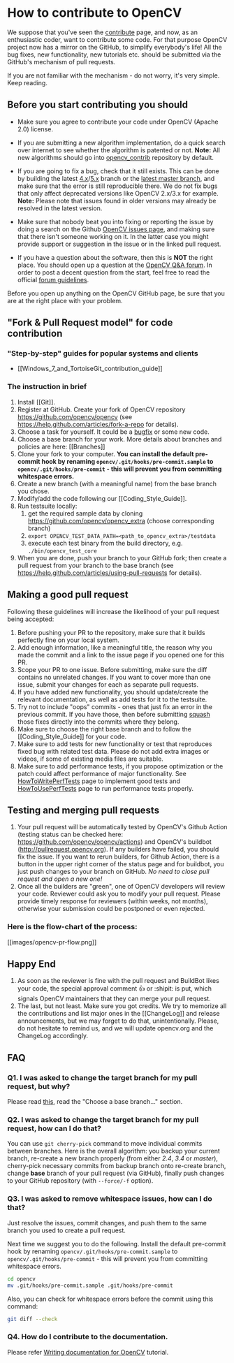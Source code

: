 How to contribute to OpenCV
===========================

We suppose that you've seen the [contribute](https://opencv.org/about/) page, and now, as an enthusiastic coder, want to contribute some code. For that purpose OpenCV project now has a mirror on the GitHub, to simplify everybody's life! All the bug fixes, new functionality, new tutorials etc. should be submitted via the GitHub's mechanism of pull requests.

If you are not familiar with the mechanism - do not worry, it's very simple. Keep reading.

Before you start contributing you should
----------------------------------------

-   Make sure you agree to contribute your code under OpenCV (Apache 2.0) license.

-   If you are submitting a new algorithm implementation, do a quick search over internet to see whether the algorithm is patented or not. **Note:** All new algorithms should go into [opencv_contrib](https://github.com/opencv/opencv_contrib) repository by default.

-   If you are going to fix a bug, check that it still exists. This can be done by building the latest [4.x](https://github.com/opencv/opencv/tree/4.x)/[5.x](https://github.com/opencv/opencv/tree/5.x) branch or the [latest master branch](https://github.com/opencv/opencv), and make sure that the error is still reproducible there. We do not fix bugs that only affect deprecated versions like OpenCV 2.x/3.x for example. **Note:** Please note that issues found in older versions may already be resolved in the latest version.

-   Make sure that nobody beat you into fixing or reporting the issue by doing a search on the Github [OpenCV issues page](https://github.com/opencv/opencv/issues), and making sure that there isn't someone working on it. In the latter case you might provide support or suggestion in the issue or in the linked pull request.

-   If you have a question about the software, then this is **NOT** the right place. You should open up a question at the [OpenCV Q&A forum](https://forum.opencv.org/). In order to post a decent question from the start, feel free to read the official [forum guidelines](https://forum.opencv.org/faq/).

Before you open up anything on the OpenCV GitHub page, be sure that you are at the right place with your problem.


"Fork & Pull Request model" for code contribution
-------------------------------------------------

### "Step-by-step" guides for popular systems and clients

-   [[Windows_7_and_TortoiseGit_contribution_guide]]

### The instruction in brief

1.  Install [[Git]].
2.  Register at GitHub. Create your fork of OpenCV repository https://github.com/opencv/opencv (see https://help.github.com/articles/fork-a-repo for details).
3.  Choose a task for yourself. It could be a [bugfix](https://github.com/opencv/opencv/issues?q=is%3Aissue+is%3Aopen+label%3Abug) or some new code.
4.  Choose a base branch for your work. More details about branches and policies are here: [[Branches]]
5.  Clone your fork to your computer. **You can install the default pre-commit hook by renaming `opencv/.git/hooks/pre-commit.sample` to `opencv/.git/hooks/pre-commit` - this will prevent you from committing whitespace errors.**
6.  Create a new branch (with a meaningful name) from the base branch you chose.
7.  Modify/add the code following our [[Coding_Style_Guide]].
8.  Run testsuite locally:
    1.  get the required sample data by cloning https://github.com/opencv/opencv_extra (choose corresponding branch)
    2.  `export OPENCV_TEST_DATA_PATH=<path_to_opencv_extra>/testdata`
    3.  execute each test binary from the build directory, e.g. `./bin/opencv_test_core`
9.  When you are done, push your branch to your GitHub fork; then create a pull request from your branch to the base branch (see https://help.github.com/articles/using-pull-requests for details).


Making a good pull request
--------------------------

Following these guidelines will increase the likelihood of your pull request being accepted:

1.  Before pushing your PR to the repository, make sure that it builds perfectly fine on your local system.
2.  Add enough information, like a meaningful title, the reason why you made the commit and a link to the issue page if you opened one for this PR.
3.  Scope your PR to one issue. Before submitting, make sure the diff contains no unrelated changes. If you want to cover more than one issue, submit your changes for each as separate pull requests.
4.  If you have added new functionality, you should update/create the relevant documentation, as well as add tests for it to the testsuite.
5.  Try not to include "oops" commits - ones that just fix an error in the previous commit. If you have those, then before submitting [squash](http://git-scm.com/book/en/Git-Tools-Rewriting-History#Squashing-Commits) those fixes directly into the commits where they belong.
6.  Make sure to choose the right base branch and to follow the [[Coding_Style_Guide]] for your code.
7. Make sure to add tests for new functionality or test that reproduces fixed bug with related test data. Please do not add extra images or videos, if some of existing media files are suitable.
8. Make sure to add performance tests, if you propose optimization or the patch could affect performance of major functionality. See [HowToWritePerfTests](HowToWritePerfTests) page to implement good tests and [HowToUsePerfTests](HowToUsePerfTests) page to run performance tests properly.

Testing and merging pull requests
---------------------------------

1.  Your pull request will be automatically tested by OpenCV's Github Action (testing status can be checked here: https://github.com/opencv/opencv/actions) and OpenCV's buildbot (http://pullrequest.opencv.org). If any builders have failed, you should fix the issue. If you want to rerun builders, for Github Action, there is a button in the upper right corner of the status page and for buildbot, you just push changes to your branch on GitHub. *No need to close pull request and open a new one!*
2.  Once all the builders are "green", one of OpenCV developers will review your code. Reviewer could ask you to modify your pull request. Please provide timely response for reviewers (within weeks, not months), otherwise your submission could be postponed or even rejected.

### Here is the flow-chart of the process:

[[images/opencv-pr-flow.png]]

Happy End
---------

1. As soon as the reviewer is fine with the pull request and BuildBot likes your code, the special approval comment :+1: or :shipit: is put, which signals OpenCV maintainers that they can merge your pull request.
2. The last, but not least. Make sure you got credits. We try to memorize all the contributions and list major ones in the [[ChangeLog]] and release announcements, but we may forget to do that, unintentionally. Please, do not hesitate to remind us, and we will update opencv.org and the ChangeLog accordingly.

FAQ
---

### Q1. I was asked to change the target branch for my pull request, but why?

Please read [this](How_to_contribute#the-instruction-in-brief), read the "Choose a base branch..." section.

### Q2. I was asked to change the target branch for my pull request, how can I do that?

You can use `git cherry-pick` command to move individual commits between branches. Here is the overall algorithm: you backup your current branch, re-create a new branch properly (from either _2.4_, _3.4_ or _master_), cherry-pick necessary commits from backup branch onto re-create branch, change **base** branch of your pull request (via GitHub), finally push changes to your GitHub repository (with `--force/-f` option).

### Q3. I was asked to remove whitespace issues, how can I do that?

Just resolve the issues, commit changes, and push them to the same branch you used to create a pull request.

Next time we suggest you to do the following. Install the default pre-commit hook by renaming `opencv/.git/hooks/pre-commit.sample` to `opencv/.git/hooks/pre-commit` - this will prevent you from committing whitespace errors.

```.sh
cd opencv
mv .git/hooks/pre-commit.sample .git/hooks/pre-commit
```

Also, you can check for whitespace errors before the commit using this command:

```.sh
git diff --check
```

### Q4. How do I contribute to the documentation.

Please refer [Writing documentation for OpenCV](http://docs.opencv.org/master/d4/db1/tutorial_documentation.html) tutorial.
